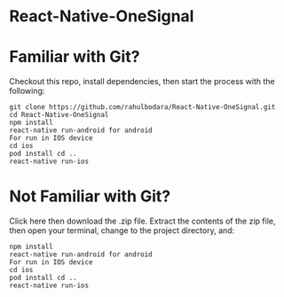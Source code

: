 # React-Native-OneSignal

# Familiar with Git?
Checkout this repo, install dependencies, then start the process with the following:
```
git clone https://github.com/rahulbodara/React-Native-OneSignal.git
cd React-Native-OneSignal
npm install
react-native run-android for android
For run in IOS device
cd ios
pod install cd ..
react-native run-ios 
```
# Not Familiar with Git?
Click here then download the .zip file. Extract the contents of the zip file, then open your terminal, change to the project directory, and:
```
npm install
react-native run-android for android
For run in IOS device
cd ios
pod install cd ..
react-native run-ios 
```